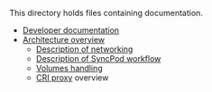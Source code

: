 This directory holds files containing documentation.

* [Developer documentation](devel/README.md)
* [Architecture overview](architecture.md)
    * [Description of networking](networking.md)
    * [Description of SyncPod workflow](sync-pod-workflow.md)
    * [Volumes handling](volumes.md)
    * [CRI proxy](criproxy.md) overview
